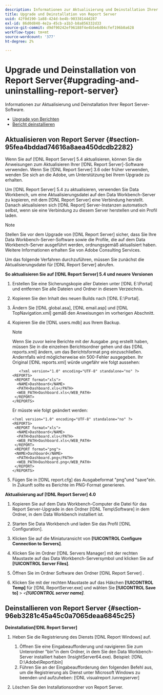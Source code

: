 ```yaml
---
description: Informationen zur Aktualisierung und Deinstallation Ihrer Report Server-Software.
title: Upgrade und Deinstallation von Report Server
uuid: 42f0d190-1a88-424d-be4b-90338144d287
exl-id: 86d0d848-4e2a-45cb-a1b3-b8a856332d33
source-git-commit: d9df90242ef96188f4e4b5e6d04cfef196b0a628
workflow-type: tm+mt
source-wordcount: '377'
ht-degree: 2%

---
```


# Upgrade und Deinstallation von Report Server{#upgrading-and-uninstalling-report-server}

Informationen zur Aktualisierung und Deinstallation Ihrer Report Server-Software.

* [Upgrade von Berichten](../../../home/c-rpt-oview/c-inst-rpt/c-upgrade-uninstall-rpt.md#section-95fea4bddad74616a8aea450dcdb2282)
* [Bericht deinstallieren](../../../home/c-rpt-oview/c-inst-rpt/c-upgrade-uninstall-rpt.md#section-96eb3281c45a45c0a7065deaa6845c25)

## Aktualisieren von Report Server {#section-95fea4bddad74616a8aea450dcdb2282}

Wenn Sie auf [!DNL Report Server] 5.4 aktualisieren, können Sie die Anweisungen zum Aktualisieren Ihrer [!DNL Report Server]-Software verwenden. Wenn Sie [!DNL Report Server] 3.6 oder früher verwenden, wenden Sie sich an die Adobe, um Unterstützung bei Ihrem Upgrade zu erhalten.

Um [!DNL Report Server] 5.4 zu aktualisieren, verwenden Sie Data Workbench, um eine Aktualisierungsdatei auf den Data Workbench-Server zu kopieren, mit dem [!DNL Report Server] eine Verbindung herstellt. Danach aktualisieren sich [!DNL Report] Server-Instanzen automatisch selbst, wenn sie eine Verbindung zu diesem Server herstellen und ein Profil laden.

>[!NOTE]
>
>Stellen Sie vor dem Upgrade von [!DNL Report Server] sicher, dass Sie Ihre Data Workbench-Server-Software sowie die Profile, die auf dem Data Workbench-Server ausgeführt werden, ordnungsgemäß aktualisiert haben. Weitere Informationen erhalten Sie von Adobe Consulting Services.

Um das folgende Verfahren durchzuführen, müssen Sie zunächst die Aktualisierungsdatei für [!DNL Report Server] abrufen.

**So aktualisieren Sie auf  [!DNL Report Server] 5.4 und neuere Versionen**

1. Erstellen Sie eine Sicherungskopie aller Dateien unter [!DNL E:\Portal] und entfernen Sie alle Dateien und Ordner in diesem Verzeichnis.
1. Kopieren Sie den Inhalt des neuen Builds nach [!DNL E:\Portal].
1. Ändern Sie [!DNL global.asa], [!DNL email.asp] und [!DNL TopNavigation.xml] gemäß den Anweisungen im vorherigen Abschnitt.

1. Kopieren Sie die [!DNL users.mdb] aus Ihrem Backup.

   >[!NOTE]
   >
   >Wenn Sie zuvor keine Berichte mit der Ausgabe .png erstellt haben, müssen Sie in die einzelnen Berichtsordner gehen und das [!DNL reports.xml] ändern, um das Berichtsformat png einzuschließen. Andernfalls wird möglicherweise ein 500-Fehler ausgegeben. Ihr Original [!DNL reports.xml] würde ungefähr wie folgt aussehen:

   ```
      <?xml version="1.0" encoding="UTF-8" standalone="no" ?>
   <REPORTS>
    <REPORT format="xls">
     <NAME>Dashboard</NAME>
     <PATH>Dashboard.xls</PATH>
     <WEB_PATH>Dashboard.xls</WEB_PATH>
    </REPORT>
   </REPORTS>
   ```

   Er müsste wie folgt geändert werden:

   ```
   <?xml version="1.0" encoding="UTF-8" standalone="no" ?>
   <REPORTS>
    <REPORT format="xls">
     <NAME>Dashboard</NAME>
     <PATH>Dashboard.xls</PATH>
     <WEB_PATH>Dashboard.xls</WEB_PATH>
    </REPORT>
    <REPORT format="png">
    <NAME>Dashboard</NAME>
     <PATH>Dashboard.png</PATH>
     <WEB_PATH>Dashboard.png</WEB_PATH>
    </REPORT>
   </REPORTS>
   ```

1. Fügen Sie in [!DNL report.cfg] das Ausgabeformat &quot;png&quot;und &quot;save&quot;ein. In Zukunft sollte es Berichte im PNG-Format generieren.

**Aktualisierung auf  [!DNL Report Server] 4.0**

1. Kopieren Sie auf dem Data Workbench-Computer die Datei für das Report Server-Upgrade in den Ordner [!DNL Temp\Software] in dem Ordner, in dem Data Workbench installiert ist.
1. Starten Sie Data Workbench und laden Sie das Profil [!DNL Configuration].
1. Klicken Sie auf die Miniaturansicht von **[!UICONTROL Configure Connection to Servers]**.
1. Klicken Sie im Ordner [!DNL Servers Manager] mit der rechten Maustaste auf das Data Workbench-Serversymbol und klicken Sie auf **[!UICONTROL Server Files]**.

1. Öffnen Sie im Ordner Software den Ordner [!DNL Report Server] .
1. Klicken Sie mit der rechten Maustaste auf das Häkchen **[!UICONTROL Temp]** für [!DNL ReportServer.exe] und wählen Sie **[!UICONTROL Save to]** > *&lt;**[!UICONTROL server name]***.

## Deinstallieren von Report Server {#section-96eb3281c45a45c0a7065deaa6845c25}

**Deinstallation[!DNL Report Server]**

1. Heben Sie die Registrierung des Diensts [!DNL Report Windows] auf.

   1. Öffnen Sie eine Eingabeaufforderung und navigieren Sie zum Unterordner &quot;bin&quot;in dem Ordner, in dem Sie den Data Workbench-Server installiert haben (InsightServer64.exe). Beispiel: [!DNL D:\Adobe\Report\bin]
   1. Führen Sie an der Eingabeaufforderung den folgenden Befehl aus, um die Registrierung als Dienst unter Microsoft Windows zu beenden und aufzuheben: [!DNL visualreport /unregserver]

1. Löschen Sie den Installationsordner von Report Server.
